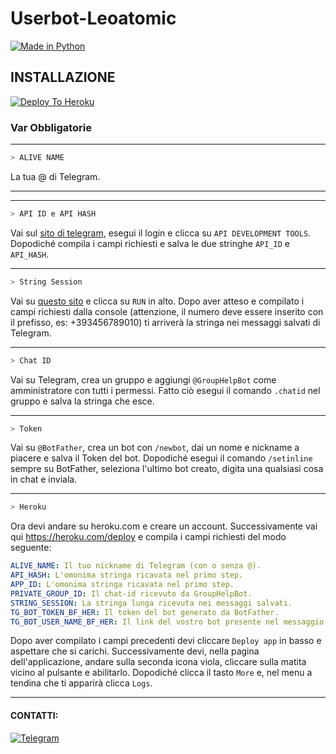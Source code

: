 # Userbot-Leoatomic


[![Made in Python](https://img.shields.io/badge/Made%20in-python-red.svg)](https://www.python.org/)

## INSTALLAZIONE

[![Deploy To Heroku](https://www.herokucdn.com/deploy/button.svg)](https://dashboard.heroku.com/new?button-url=https%3A%2F%2Fgithub.com%2Fleoatomic%2Fuserbot&template=https%3A%2F%2Fgithub.com%2Fleoatomic%2Fuserbot)

### Var Obbligatorie

***
```bash
> ALIVE NAME
```
La tua @ di Telegram.

***

***
```bash
> API ID e API HASH
```
Vai sul [sito di telegram](my.telegram.org/), esegui il login e clicca su `API DEVELOPMENT TOOLS`. Dopodiché compila i campi richiesti e salva le due stringhe `API_ID` e `API_HASH`.

***

```bash
> String Session
```
Vai su [questo sito](repl.it/@Ilas69/generatestringsession) e clicca su `RUN` in alto. Dopo aver atteso e compilato i campi richiesti dalla console (attenzione, il numero deve essere inserito con il prefisso, es: +393456789010) ti arriverà la stringa nei messaggi salvati di Telegram.

***

```bash
> Chat ID
```
Vai su Telegram, crea un gruppo e aggiungi `@GroupHelpBot` come amministratore con tutti i permessi. Fatto ciò esegui il comando `.chatid` nel gruppo e salva la stringa che esce.

***

```bash
> Token
```
Vai su `@BotFather`, crea un bot con `/newbot`, dai un nome e nickname a piacere e salva il Token del bot. Dopodiché esegui il comando `/setinline` sempre su BotFather, seleziona l'ultimo bot creato, digita una qualsiasi cosa in chat e inviala.

***

```bash
> Heroku
```
Ora devi andare su heroku.com e creare un account. Successivamente vai qui https://heroku.com/deploy e compila i campi richiesti del modo seguente:
```yaml
ALIVE_NAME: Il tuo nickname di Telegram (con o senza @).
API_HASH: L'omonima stringa ricavata nel primo step.
APP_ID: L'omonima stringa ricavata nel primo step.
PRIVATE_GROUP_ID: Il chat-id ricevuto da GroupHelpBot.
STRING_SESSION: La stringa lunga ricevuta nei messaggi salvati.
TG_BOT_TOKEN_BF_HER: Il token del bot generato da BotFather.
TG_BOT_USER_NAME_BF_HER: Il link del vostro bot presente nel messaggio di BotFather (es: t.me/NomeDelBot).
```
Dopo aver compilato i campi precedenti devi cliccare `Deploy app` in basso e aspettare che si carichi. Successivamente devi, nella pagina dell'applicazione, andare sulla seconda icona viola, cliccare sulla matita vicino al pulsante e abilitarlo. Dopodiché clicca il tasto `More` e, nel menu a tendina che ti apparirà clicca `Logs`.

***

#### CONTATTI:

[![Telegram](https://img.shields.io/badge/TG-%20@Leoatomic-black.svg)](https://t.me/Leoatomic)

